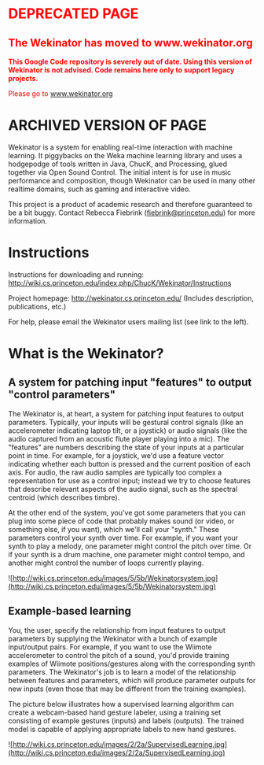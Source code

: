 <font color='red'>
<h1>DEPRECATED PAGE</h1>

<h2>The Wekinator has moved to www.wekinator.org</h2>

<b>This Google Code repository is severely out of date. Using this version of Wekinator is not advised. Code remains here only to support legacy projects.</b>

Please go to <a href='http://www.wekinator.org'>www.wekinator.org</a>

</font>

# ARCHIVED VERSION OF PAGE #
Wekinator is a system for enabling real-time interaction with machine learning. It piggybacks on the Weka machine learning library and uses a hodgepodge of tools written in Java, ChucK, and Processing, glued together via Open Sound Control. The initial intent is for use in music performance and composition, though Wekinator can be used in many other realtime domains, such as gaming and interactive video.

This project is a product of academic research and therefore guaranteed to be a bit buggy. Contact Rebecca Fiebrink (fiebrink@princeton.edu) for more information.

# Instructions #
Instructions for downloading and running: http://wiki.cs.princeton.edu/index.php/ChucK/Wekinator/Instructions

Project homepage: http://wekinator.cs.princeton.edu/ (Includes description, publications, etc.)

For help, please email the Wekinator users mailing list (see link to the left).

# What is the Wekinator? #
## A system for patching input "features" to output "control parameters" ##

The Wekinator is, at heart, a system for patching input features to output parameters. Typically, your inputs will be gestural control signals (like an accelerometer indicating laptop tilt, or a joystick) or audio signals (like the audio captured from an acoustic flute player playing into a mic). The "features" are numbers describing the state of your inputs at a particular point in time. For example, for a joystick, we'd use a feature vector indicating whether each button is pressed and the current position of each axis. For audio, the raw audio samples are typically too complex a representation for use as a control input; instead we try to choose features that describe relevant aspects of the audio signal, such as the spectral centroid (which describes timbre).

At the other end of the system, you've got some parameters that you can plug into some piece of code that probably makes sound (or video, or something else, if you want), which we'll call your "synth." These parameters control your synth over time. For example, if you want your synth to play a melody, one parameter might control the pitch over time. Or if your synth is a drum machine, one parameter might control tempo, and another might control the number of loops currently playing.

![http://wiki.cs.princeton.edu/images/5/5b/Wekinatorsystem.jpg](http://wiki.cs.princeton.edu/images/5/5b/Wekinatorsystem.jpg)


## Example-based learning ##
You, the user, specify the relationship from input features to output parameters by supplying the Wekinator with a bunch of example input/output pairs. For example, if you want to use the Wiimote accelerometer to control the pitch of a sound, you'd provide training  examples of Wiimote positions/gestures along with the corresponding synth parameters. The Wekinator's job is to learn a model of the relationship between features and parameters, which will produce parameter outputs for new inputs (even those that may be different from the training examples).

The picture below illustrates how a supervised learning algorithm can create a webcam-based hand gesture labeler, using a training set consisting of example gestures (inputs) and labels (outputs). The trained model is capable of applying appropriate labels to new hand gestures.

![http://wiki.cs.princeton.edu/images/2/2a/SupervisedLearning.jpg](http://wiki.cs.princeton.edu/images/2/2a/SupervisedLearning.jpg)
